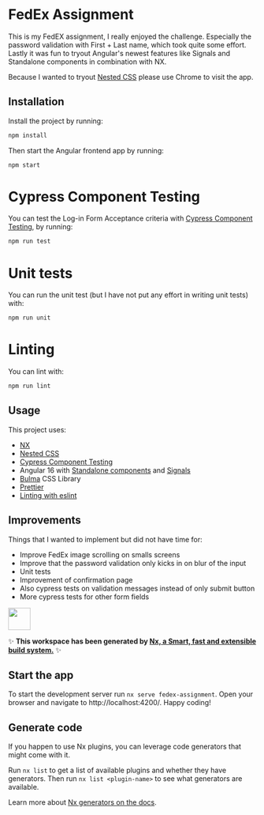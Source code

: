 
# FedEx Assignment

This is my FedEX assignment, I really enjoyed the challenge.
Especially the password validation with First + Last name, which took quite some effort.
Lastly it was fun to tryout Angular's newest features like Signals and Standalone components in combination with NX.

Because I wanted to tryout [Nested CSS](https://www.w3.org/TR/css-nesting-1/) please use Chrome to visit the app.

## Installation

Install the project by running:

```bash
npm install
```

Then start the Angular frontend app by running:

```bash
npm start
```

# Cypress Component Testing

You can test the Log-in Form Acceptance criteria with [Cypress Component Testing](https://docs.cypress.io/guides/component-testing/angular/overview), by running:

```bash
npm run test
```

# Unit tests

You can run the unit test (but I have not put any effort in writing unit tests) with:
```bash
npm run unit
```

# Linting

You can lint with:
```bash
npm run lint
```


## Usage

This project uses:
- [NX](https://nx.dev/tutorials/angular-standalone-tutorial)
- [Nested CSS](https://www.w3.org/TR/css-nesting-1/)
- [Cypress Component Testing](https://docs.cypress.io/guides/component-testing/angular/overview)
- Angular 16 with [Standalone components](https://angular.io/guide/standalone-components) and [Signals](https://angular.io/guide/signals)
- [Bulma](https://bulma.io/documentation/) CSS Library
- [Prettier](https://prettier.io/docs/en/install.html)
- [Linting with eslint](https://eslint.org/)

## Improvements

Things that I wanted to implement but did not have time for:
- Improve FedEx image scrolling on smalls screens
- Improve that the password validation only kicks in on blur of the input
- Unit tests
- Improvement of confirmation page
- Also cypress tests on validation messages instead of only submit button
- More cypress tests for other form fields



<a alt="Nx logo" href="https://nx.dev" target="_blank" rel="noreferrer"><img src="https://raw.githubusercontent.com/nrwl/nx/master/images/nx-logo.png" width="45"></a>

✨ **This workspace has been generated by [Nx, a Smart, fast and extensible build system.](https://nx.dev)** ✨

## Start the app 

To start the development server run `nx serve fedex-assignment`. Open your browser and navigate to http://localhost:4200/. Happy coding!

## Generate code

If you happen to use Nx plugins, you can leverage code generators that might come with it.

Run `nx list` to get a list of available plugins and whether they have generators. Then run `nx list <plugin-name>` to see what generators are available.

Learn more about [Nx generators on the docs](https://nx.dev/plugin-features/use-code-generators).
